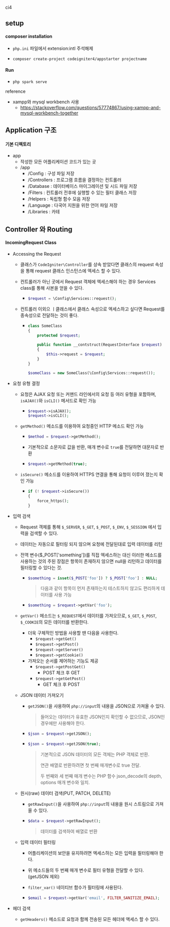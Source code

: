 ci4



## setup

#### composer installation

- `php.ini` 파일에서 extension:intl 주석해제

- `composer create-project codeigniter4/appstarter projectname`

#### Run

- `php spark serve`



reference

- xampp와 mysql workbench 사용
  - https://stackoverflow.com/questions/57774867/using-xampp-and-mysql-workbench-together





## Application 구조

#### 기본 디렉토리

- app
  - 작성한 모든 어플리케이션 코드가 있는 곳
  - /app
    - /Config : 구성 파일 저장
    - /Controllers : 프로그램 흐름을 결정하는 컨트롤러
    - /Database : 데이터베이스 마이그레이션 및 시드 파일 저장
    - /Filters : 컨트롤러 전후에 실행할 수 있는 필터 클래스 저장
    - /Helpers : 독립형 함수 모음 저장
    - /Language : 다국어 지원을 위한 언어 파일 저장
    - /Libraries : 카테











## Controller 와 Routing







#### IncomingRequest Class

* Accessing the Request

  - 클래스가 `CodeIgniter\Controller`를 상속 받았다면 클래스의 request 속성을 통해 request 클래스 인스턴스에 엑세스 할 수 있다.

  - 컨트롤러가 아닌 곳에서 Request 객체에 엑세스해야 하는 경우 Services class를 통해 사본을 얻을 수 있다.

    - ```php
      $request = \Config\Services::request();
      ```

  - 컨트롤러 이외으 ㅣ클래스에서 클래스 속성으로 엑세스하고 싶다면 Request를 종속성으로 전달하는 것이 좋다.

    - ```php
      class SomeClass
      {
          protected $request;
          
          public function __contstruct(RequestInterface $request)
          {
              $this->request = $request;
          }
      }
      
      $someClass = new SomeClass(\Config\Services::request());
      ```



* 요청 유형 결정

  * 요청은 AJAX 요청 또는 커맨드 라인에서의 요청 등 여러 유형을 포함하며, `isAJAX()`와 `isCLI()` 메서드로 확인 가능

    * ```php
      $request->isAJAX();
      $request->isCLI();    
      ```

  * `getMethod()` 메소드를 이용하여 요청중인 HTTP 메소드 확인 가능

    * ```php
      $method = $request->getMethod();
      ```

    * 기본적으로 소문자로 값을 반환, 매개 변수로 `true`를 전달하면 대문자로 반환

    * ```php
      $request->getMethod(true);
      ```

  * `isSecure()` 메소드를 이용하여 HTTPS 연결을 통해 요청이 이루어 졌는지 확인 가능

    * ```php
      if (! $request->isSecure())
      {
          force_https();
      }
      ```



- 입력 검색

  - Request 객체를 통해 `$_SERVER`, `$_GET`, `$_POST`, `$_ENV`, `$_SESSION` 에서 입력을 검색할 수 있다.

  - 데이터는 자동으로 필터링 되지 않으며 요청에 전달된대로 입력 데이터를 리턴

  - 전역 변수($_POST['something'])를 직접 엑세스하는 대신 이러한 메소드를 사용하는 것의 주된 장점은 항목이 존재하지 않으면 null을 리턴하고 데이터를 필터링할 수 있다는 것.

    - ```php
      $something = isset($_POST['foo']) ? $_POST['foo'] : NULL;
      ```

      > 다음과 같이 항목이 먼저 존재하는지 테스트하지 않고도 편리하게 데이터를 사용 가능

    - ```php
      $something = $request->getVar('foo');
      ```

  - `getVar()` 메소드는 `$_REQUEST`에서 데이터를 가져오므로, `$_GET`, `$_POST`, `$_COOKIE`의 모든 데이터를 반환한다. 

    - 더욱 구체적인 방법을 사용할 땐 다음을 사용한다.
      - `$request->getGet()`
      - `$request->getPost()`
      - `$request->getServer()`
      - `$request->getCookie()`
    - 가져오는 순서를 제어하는 기능도 제공
      - `$request->getPostGet()`
        - POST 체크 후 GET
      - `$request->getGetPost()`
        - GET 체크 후 POST

  - JSON 데이터 가져오기

    - `getJSON()`을 사용하여 `php://input`의 내용을 JSON으로 가져올 수 있다.

      > 들어오는 데이터가 유효한 JSON인지 확인할 수 없으므로, JSON인 경우에만 사용해야 한다.

    - ```php
      $json = $request->getJSON();
      ```

    - ```php
      $json = $request->getJSON(true);
      ```

      > 기본적으로 JSON 데이터의 모든 객체는 PHP 객체로 반환.
      >
      > 연관 배열로 반환하려면 첫 번째 매개변수로 true 전달.
      >
      > 두 번째와 세 번째 매개 변수는 PHP 함수 json_decode의 depth, options 매개 변수와 일치.

  - 원시(raw) 데이터 검색(PUT, PATCH, DELETE)

    - `getRawInput()`을 사용하여 `php://input`의 내용을 원시 스트림으로 가져올 수 있다.

    - ```php
      $data = $request->getRawInput();
      ```

      > 데이터를 검색하여 배열로 반환

  - 입력 데이터 필터링

    - 어플리케이션의 보안을 유지하려면 엑세스하는 모든 입력을 필터링해야 한다.

    - 위 메소드들의 두 번째 매개 변수로 필터 유형을 전달할 수 있다. (getJSON 제외)

    - `filter_var()` 네이티브 함수가 필터링에 사용된다.

    - ```php
      $email = $request->getVar('email', FILTER_SANITIZE_EMAIL);
      ```



- 헤더 검색
  - `getHeaders()` 메소드로 요청과 함께 전송된 모든 헤더에 액세스 할 수 있다.

























